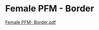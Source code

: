 # Female PFM - Border

[Female PFM- Border.pdf](Female%20PFM%20-%20Border%20d845b20f49974cf98d042bdfa3cbf45c/Female_PFM-_Border.pdf)
